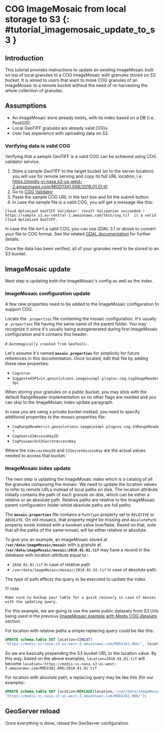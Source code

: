 # COG ImageMosaic from local storage to S3 {: #tutorial_imagemosaic_update_to_s3 }

## Introduction

This tutorial provides instructions to update an existing ImageMosaic built on top of local granules to a COG ImageMosaic with granules stored on S3 bucket. It is aimed to users that want to move COG granules of an ImageMosaic to a remote bucket without the need of re-harvesting the whole collection of granules.

## Assumptions

-   An ImageMosaic store already exists, with its index based on a DB (i.e. PostGIS).
-   Local GeoTIFF granules are already valid COGs.
-   User has experience with uploading data on S3.

### Verifying data is valid COG

Verifying that a sample GeoTIFF is a valid COG can be achieved using COG validator service.

1.  Store a sample GeoTIFF to the target bucket (or to the server location) you will use for remote serving and copy its full URL location, i.e. <https://modis-vi-nasa.s3-us-west-2.amazonaws.com/MOD13A1.006/2018.01.01.tif>.
2.  Go to [COG Validator](http://cog-validate.radiant.earth/html)
3.  Paste the sample COG URL in the text box and hit the submit button.
4.  In case the sample file is a valid COG, you will get a message like this:

`Cloud Optimized GeoTIFF Validator: result Validation succeeded !  https://sample.s3.eu-central-1.amazonaws.com/test/cog.tif  is a valid Cloud Optimized GeoTIFF.`

In case the file isn't a valid COG, you can use GDAL 3.1 or above to convert your file to COG format. See the related [GDAL documentation](https://gdal.org/drivers/raster/cog.html) for further details.

Once the data has been verified, all of your granules need to be stored to an S3 bucket.

## ImageMosaic update

Next step is updating both the ImageMosaic's config as well as the index.

### ImageMosaic configuration update

A few new properties need to be added to the ImageMosaic configuration to support COG.

Locate the `.properties` file containing the mosaic configuration. It's usually a `.properties` file having the same name of the parent folder. You may recognize it since it's usually being autogenerated during first ImageMosaic configuration and it contains this header:

`#-Automagically created from GeoTools-`.

Let's assume it's named **`mosaic.properties`** for simplicity for future references in this documentation. Once located, edit that file by adding these new properties:

-   `Cog=true`
-   `SuggestedSPI=it.geosolutions.imageioimpl.plugins.cog.CogImageReaderSpi`

When storing your granules on a public bucket, you may stick with the default RangeReader implementation so no other flags are needed and you can skip to the ImageMosaic index update paragraph.

In case you are using a private bucket instead, you need to specify additional properties to the mosaic.properties file:

-   `CogRangeReader=it.geosolutions.imageioimpl.plugins.cog.S3RangeReader`
-   `CogUser=S3AccessKeyID`
-   `CogPassword=S3SecretAccessKey`

Where the `S3AccessKeyID` and `S3SecretAccessKey` are the actual values needed to access that bucket.

### ImageMosaic index update

The next step is updating the ImageMosaic index which is a catalog of all the granules composing the mosaic. We need to update the location values to refer to remote URLs instead of local paths on disk. The location attribute initially contains the path of each granule on disk, which can be either a relative or an absolute path. Relative paths are relative to the ImageMosaic parent configuration folder whilst absolute paths are full paths.

The **`mosaic.properties`** file contains a `PathType` property set to `RELATIVE` or `ABSOLUTE`. On old mosaics, that property might be missing and `AbsolutePath` property exists instead with a boolean value true/false. Based on that, note that all the paths of the same mosaic will be either relative or absolute.

To give you an example, an ImageMosaic stored at **`/var/data/imageMosaic/mosaic`** with a granule at **`/var/data/imageMosaic/mosaic/2018.01.01.tif`** may have a record in the database with location attribute equal to :

-   `2018.01.01.tif` in case of relative path
-   `/var/data/imageMosaic/mosaic/2018.01.01.tif` in case of absolute path.

The type of path affects the query to be executed to update the index.

!!! note

    Make sure to backup your table for a quick recovery in case of messes with the updating query.

For this example, we are going to use the same public datasets from S3 Urls being used in the previous [ImageMosaic example with Modis COG datasets](mosaic.md) section.

For location with relative paths a simple replacing query could be like this:

``` sql
UPDATE schema.table SET location=CONCAT(
'https://modis-vi-nasa.s3-us-west-2.amazonaws.com/MOD13A1.006/', location);
```

So we are basically prepending the S3 bucket URL to the location value. By this way, based on the above examples, `location=2018.01.01.tif` will become `location='https://modis-vi-nasa.s3-us-west-2.amazonaws.com/MOD13A1.006/2018.01.01.tif`

For location with absolute path, a replacing query may be like this (for our example):

``` sql
UPDATE schema.table SET location=REPLACE(location,'/var/data/imageMosaic/mosaic/',
'https://modis-vi-nasa.s3-us-west-2.amazonaws.com/MOD13A1.006/');
```

## GeoServer reload

Once everything is done, reload the GeoServer configuration.

